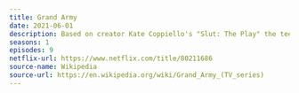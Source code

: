 ```yaml
---
title: Grand Army
date: 2021-06-01
description: Based on creator Kate Coppiello's "Slut: The Play" the teen drama was popular but cancelled after one season. 
seasons: 1
episodes: 9
netflix-url: https://www.netflix.com/title/80211686
source-name: Wikipedia  
source-url: https://en.wikipedia.org/wiki/Grand_Army_(TV_series)
---
```



